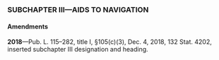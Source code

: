 ### SUBCHAPTER III—AIDS TO NAVIGATION ###

#### Amendments ####

**2018**—Pub. L. 115–282, title I, §105(c)(3), Dec. 4, 2018, 132 Stat. 4202, inserted subchapter III designation and heading.
